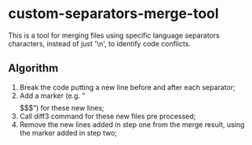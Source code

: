 # custom-separators-merge-tool

This is a tool for merging files using specific language separators characters, instead of just '\n', to identify code conflicts.

## Algorithm

1. Break the code putting a new line before and after each separator;
2. Add a marker (e.g. “$$$$$$$”) for these new lines;
3. Call diff3 command for these new files pre processed;
4. Remove the new lines added in step one from the merge result, using the marker added in step two;
